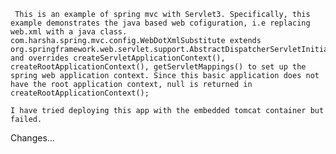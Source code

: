 	 This is an example of spring mvc with Servlet3. Specifically, this example demonstrates the java based web cofiguration, i.e replacing web.xml with a java class.
	com.harsha.spring.mvc.config.WebDotXmlSubstitute extends org.springframework.web.servlet.support.AbstractDispatcherServletInitializer and overrides createServletApplicationContext(), createRootApplicationContext(), getServletMappings() to set up the spring web application context. Since this basic application does not have the root application context, null is returned in createRootApplicationContext();

	I have tried deploying this app with the embedded tomcat container but failed. 
 


Changes...